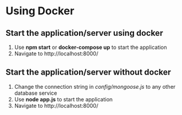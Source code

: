# Using Docker

## Start the application/server using docker

1. Use **npm start** or **docker-compose up** to start the application
2. Navigate to http://localhost:8000/

## Start the application/server without docker

1. Change the connection string in *config/mongoose.js* to any other database service
2. Use **node app.js** to start the application
3. Navigate to http://localhost:8000/
